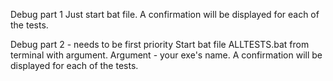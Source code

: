 Debug part 1
Just start bat file. A confirmation will be displayed for each of the tests.

Debug part 2 - needs to be first priority
Start bat file ALLTESTS.bat from terminal with argument. Argument - your exe's name.
A confirmation will be displayed for each of the tests.

